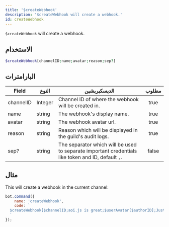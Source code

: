 ```yaml
---
title: '$createWebhook'
description: '$createWebhook will create a webhook.'
id: createWebhook
---
```


`$createWebhook` will create a webhook.

## الاستخدام

```php
$createWebhook[channelID;name;avatar;reason;sep?]
```

## البارامترات

| Field     | النوع   | الديسكبربشين                                                                                       | مطلوب |
| --------- | ------- | -------------------------------------------------------------------------------------------------- |:-----:|
| channelID | Integer | Channel ID of where the webhook will be created in.                                                | true  |
| name      | string  | The webhook's display name.                                                                        | true  |
| avatar    | string  | The webhook avatar url.                                                                            | true  |
| reason    | string  | Reason which will be displayed in the guild's audit logs.                                          | true  |
| sep?      | string  | The separator which will be used to separate important credentials like token and ID, default `,`. | false |

## مثال

This will create a webhook in the current channel:

```javascript
bot.command({
    name: 'createWebhook',
    code: `
  $createWebhook[$channelID;aoi.js is great;$userAvatar[$authorID];Just testing.;, ]
  `
});
```

